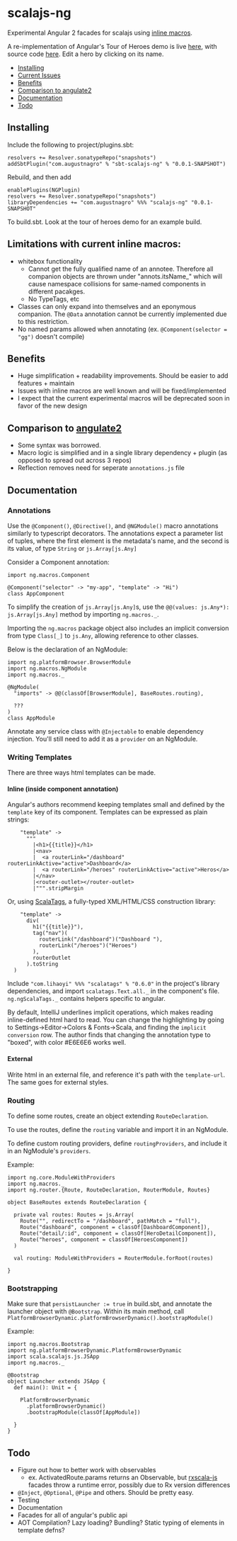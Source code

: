 # scalajs-ng

Experimental Angular 2 facades for scalajs using [inline macros](https://github.com/scalameta/paradise).

A re-implementation of Angular's Tour of Heroes demo is live [here](https://augustnagro.com/tourofheroes), with source code [here](https://github.com/augustnagro/toh). Edit a hero by clicking on its name.

- [Installing](#installing)
- [Current Issues](#issues-with-current-edition-of-inline-macros)
- [Benefits](#Benefits)
- [Comparison to angulate2](#comparison-to-angulate2)
- [Documentation](#documentation)
- [Todo](#todo)

## Installing

Include the following to project/plugins.sbt:
```
resolvers += Resolver.sonatypeRepo("snapshots")
addSbtPlugin("com.augustnagro" % "sbt-scalajs-ng" % "0.0.1-SNAPSHOT")
```
Rebuild, and then add

```
enablePlugins(NGPlugin)
resolvers += Resolver.sonatypeRepo("snapshots")
libraryDependencies += "com.augustnagro" %%% "scalajs-ng" "0.0.1-SNAPSHOT" 
```
To build.sbt. Look at the tour of heroes demo for an example build. 

## Limitations with current inline macros:
- whitebox functionality
    - Cannot get the fully qualified name of an annotee. Therefore all companion objects are thrown under "annots.itsName_" which will cause namespace collisions for same-named components in different pacakges.
    - No TypeTags, etc
- Classes can only expand into themselves and an eponymous companion. The `@Data` annotation cannot be currently implemented due to this restriction.
- No named params allowed when annotating (ex. `@Component(selector = "gg")` doesn't compile)

## Benefits
- Huge simplification + readability improvements. Should be easier to add features + maintain
- Issues with inline macros are well known and will be fixed/implemented
- I expect that the current experimental macros will be deprecated soon in favor of the new design

## Comparison to [angulate2](https://github.com/jokade/angulate2)
- Some syntax was borrowed. 
- Macro logic is simplified and in a single library dependency + plugin (as opposed to spread out across 3 repos)
- Reflection removes need for seperate `annotations.js` file

## Documentation
### Annotations
Use the `@Component()`, `@Directive()`, and `@NGModule()` macro annotations similarly to typescript decorators. The annotations expect a parameter list of tuples, where the first element is the metadata's name, and the second is its value, of type `String` or `js.Array[js.Any]` 

Consider a Component annotation:

```
import ng.macros.Component

@Component("selector" -> "my-app", "template" -> "Hi")
class AppComponent
```

To simplify the creation of `js.Array[js.Any]`s, use the `@@(values: js.Any*): js.Array[js.Any]` method by importing `ng.macros._`. 

Importing the `ng.macros` package object also includes an implicit conversion from type `Class[_]` to `js.Any`, allowing reference to other classes. 

Below is the declaration of an NgModule:
 
```
import ng.platformBrowser.BrowserModule
import ng.macros.NgModule
import ng.macros._

@NgModule(
  "imports" -> @@(classOf[BrowserModule], BaseRoutes.routing),
  
  ???
)
class AppModule
```

Annotate any service class with `@Injectable` to enable dependency injection. You'll still need to add it as a `provider` on an NgModule.

### Writing Templates

There are three ways html templates can be made. 

#### Inline (inside component annotation)
Angular's authors recommend keeping templates small and defined by the `template` key of its component. Templates can be expressed as plain strings:

```
    "template" ->
      """
        |<h1>{{title}}</h1>
        |<nav>
        |  <a routerLink="/dashboard" routerLinkActive="active">Dashboard</a>
        |  <a routerLink="/heroes" routerLinkActive="active">Heros</a>
        |</nav>
        |<router-outlet></router-outlet>
        |""".stripMargin
```

Or, using [ScalaTags](http://www.lihaoyi.com/scalatags/#GettingStarted), a fully-typed XML/HTML/CSS construction library:

```
    "template" ->
      div(
        h1("{{title}}"),
        tag("nav")(
          routerLink("/dashboard")("Dashboard "),
          routerLink("/heroes")("Heroes")
        ),
        routerOutlet
      ).toString
  )
```
 
Include `"com.lihaoyi" %%% "scalatags" % "0.6.0"` in the project's library dependencies, and import `scalatags.Text.all._` in the component's file. `ng.ngScalaTags._` contains helpers specific to angular. 

By default, IntelliJ underlines implicit operations, which makes reading inline-defined html hard to read. You can change the highlighting by going to Settings->Editor->Colors & Fonts->Scala, and finding the `implicit conversion` row. The author finds that changing the annotation type to "boxed", with color #E6E6E6 works well. 

#### External
Write html in an external file, and reference it's path with the `template-url`. The same goes for external styles. 

### Routing

To define some routes, create an object extending `RouteDeclaration`. 

To use the routes, define the `routing` variable and import it in an NgModule. 

To define custom routing providers, define `routingProviders`, and include it in an NgModule's `providers`.  

Example: 

```
import ng.core.ModuleWithProviders
import ng.macros._
import ng.router.{Route, RouteDeclaration, RouterModule, Routes}

object BaseRoutes extends RouteDeclaration {

  private val routes: Routes = js.Array(
    Route("", redirectTo = "/dashboard", pathMatch = "full"),
    Route("dashboard", component = classOf[DashboardComponent]),
    Route("detail/:id", component = classOf[HeroDetailComponent]),
    Route("heroes", component = classOf[HeroesComponent])
  )

  val routing: ModuleWithProviders = RouterModule.forRoot(routes)

}
```
### Bootstrapping
Make sure that `persistLauncher := true` in build.sbt, and annotate the launcher object with `@Bootstrap`. Within its main method, call `PlatformBrowserDynamic.platformBrowserDynamic().bootstrapModule()`

Example: 

```
import ng.macros.Bootstrap
import ng.platformBrowserDynamic.PlatformBrowserDynamic
import scala.scalajs.js.JSApp
import ng.macros._

@Bootstrap
object Launcher extends JSApp {
  def main(): Unit = {

    PlatformBrowserDynamic
      .platformBrowserDynamic()
      .bootstrapModule(classOf[AppModule])

  }
}

```

## Todo
- Figure out how to better work with observables
    - ex. ActivatedRoute.params returns an Observable, but [rxscala-js](https://github.com/LukaJCB/rxscala-js) facades throw a runtime error, possibly due to Rx version differences
- `@Inject`, `@Optional`, `@Pipe` and others. Should be pretty easy.
- Testing
- Documentation
- Facades for all of angular's public api
- AOT Compilation? Lazy loading? Bundling? Static typing of elements in template defns?
